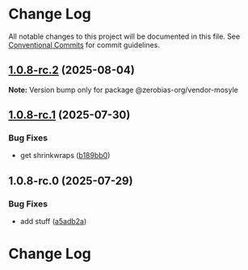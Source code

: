 # Change Log

All notable changes to this project will be documented in this file.
See [Conventional Commits](https://conventionalcommits.org) for commit guidelines.

## [1.0.8-rc.2](https://github.com/zerobias-org/vendor/compare/@zerobias-org/vendor-mosyle@1.0.8-rc.1...@zerobias-org/vendor-mosyle@1.0.8-rc.2) (2025-08-04)

**Note:** Version bump only for package @zerobias-org/vendor-mosyle





## [1.0.8-rc.1](https://github.com/zerobias-org/vendor/compare/@zerobias-org/vendor-mosyle@1.0.8-rc.0...@zerobias-org/vendor-mosyle@1.0.8-rc.1) (2025-07-30)


### Bug Fixes

* get shrinkwraps ([b189bb0](https://github.com/zerobias-org/vendor/commit/b189bb0cf53ad66427530ccc0eab7824527942d3))





## 1.0.8-rc.0 (2025-07-29)


### Bug Fixes

* add stuff ([a5adb2a](https://github.com/zerobias-org/vendor/commit/a5adb2aecd0670c42e9077affecb6a047bf30fc6))





# Change Log
